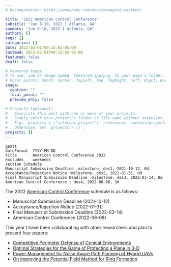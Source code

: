 ```yaml
---
# Documentation: https://wowchemy.com/docs/managing-content/

title: "2022 American Control Conference"
subtitle: "Jun 8-10, 2022 | Atlanta, GA"
summary: "Jun 8-10, 2022 | Atlanta, GA"
authors: []
tags: []
categories: []
date: 2022-02-01T09:15:03-05:00
lastmod: 2022-02-01T09:15:03-05:00
featured: false
draft: false

# Featured image
# To use, add an image named `featured.jpg/png` to your page's folder.
# Focal points: Smart, Center, TopLeft, Top, TopRight, Left, Right, BottomLeft, Bottom, BottomRight.
image:
  caption: ""
  focal_point: ""
  preview_only: false

# Projects (optional).
#   Associate this post with one or more of your projects.
#   Simply enter your project's folder or file name without extension.
#   E.g. `projects = ["internal-project"]` references `content/project/deep-learning/index.md`.
#   Otherwise, set `projects = []`.
projects: []
---
```

```mermaid
gantt
dateFormat  YYYY-MM-DD
title       American Control Conference 2022
excludes    weekends
section Schedule
Manuscript Submission Deadline :milestone, des1, 2021-10-12, 0d
Acceptance/Rejection Notice :milestone, des2, 2022-01-31, 0d
Final Manuscript Submission Deadline :milestone, des3, 2022-03-14, 0d
American Control Conference : des4, 2022-06-08, 3d
```

The 2022 [American Control Conference](https://acc2022.a2c2.org/) schedule is as follows:
- Manuscript Submission Deadline (2021-10-12)
- Acceptance/Rejection Notice (2022-01-31)
- Final Manuscript Submission Deadline (2022-03-14)
- American Control Conference (2022-06-08)

This year I have been collaborating with other researchers and plan to present four papers:

- [Competitive Perimeter Defense of Conical Environments
](/publication/bajaj2022competitive)
- [Optimal Strategies for the Game of Protecting a Plane in 3-D
](/publication/garcia2022optimal)
- [Power Management for Noise Aware Path Planning of Hybrid UAVs](/publication/scott2022power)
- [On Improving the Potential Field Method for Ring Formation
](/publication/tran2022improving)
